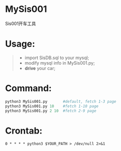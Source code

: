 # MySis001
Sis001开车工具

Usage:
============


> * import SisDB.sql to your mysql;
> * modify mysql info in MySis001.py;
> * **drive** your car;

Command:
========

```python
python3 MySis001.py       #default, fetch 1-3 page
python3 MySis001.py 10    #fetch 1-10 page
python3 MySis001.py 2 10  #fetch 2-9 page
```


Crontab:
========
```shell
0 * * * * python3 $YOUR_PATH > /dev/null 2>&1
```
